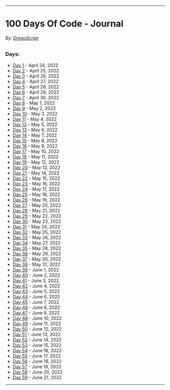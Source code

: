___
# 100 Days Of Code - Journal
###### By: [DragoScript](https://github.com/DragoScript)

### Days:

- [Day 1](/Days/Day1.md) - April 24, 2022
- [Day 2](/Days/Day2.md) - April 25, 2022
- [Day 3](/Days/Day3.md) - April 26, 2022
- [Day 4](/Days/Day4.md) - April 27, 2022
- [Day 5](/Days/Day5.md) - April 28, 2022
- [Day 6](/Days/Day6.md) - April 29, 2022
- [Day 7](/Days/Day7.md) - April 30, 2022
- [Day 8](/Days/Day8.md) - May 1, 2022
- [Day 9](/Days/Day9.md) - May 2, 2022
- [Day 10](/Days/Day10.md) - May 3, 2022
- [Day 11](/Days/Day11.md) - May 4, 2022
- [Day 12](/Days/Day12.md) - May 5, 2022
- [Day 13](/Days/Day13.md) - May 6, 2022
- [Day 14](/Days/Day14.md) - May 7, 2022
- [Day 15](/Days/Day15.md) - May 8, 2022
- [Day 16](/Days/Day16.md) - May 9, 2022
- [Day 17](/Days/Day17.md) - May 10, 2022
- [Day 18](/Days/Day18.md) - May 11, 2022
- [Day 19](/Days/Day19.md) - May 12, 2022
- [Day 20](/Days/Day20.md) - May 13, 2022
- [Day 21](/Days/Day21.md) - May 14, 2022
- [Day 22](/Days/Day22.md) - May 15, 2022
- [Day 23](/Days/Day23.md) - May 16, 2022
- [Day 24](/Days/Day24.md) - May 17, 2022
- [Day 25](/Days/Day25.md) - May 18, 2022
- [Day 26](/Days/Day26.md) - May 19, 2022
- [Day 27](/Days/Day27.md) - May 20, 2022
- [Day 28](/Days/Day28.md) - May 21, 2022
- [Day 29](/Days/Day29.md) - May 22, 2022
- [Day 30](/Days/Day30.md) - May 23, 2022
- [Day 31](/Days/Day31.md) - May 24, 2022
- [Day 32](/Days/Day32.md) - May 25, 2022
- [Day 33](/Days/Day33.md) - May 26, 2022
- [Day 34](/Days/Day34.md) - May 27, 2022
- [Day 35](/Days/Day35.md) - May 28, 2022
- [Day 36](/Days/Day36.md) - May 29, 2022
- [Day 37](/Days/Day37.md) - May 30, 2022
- [Day 38](/Days/Day38.md) - May 31, 2022
- [Day 39](/Days/Day39.md) - June 1, 2022
- [Day 40](/Days/Day40.md) - June 2, 2022
- [Day 41](/Days/Day41.md) - June 3, 2022
- [Day 42](/Days/Day42.md) - June 4, 2022
- [Day 43](/Days/Day43.md) - June 5, 2022
- [Day 44](/Days/Day44.md) - June 6, 2022
- [Day 45](/Days/Day45.md) - June 7, 2022
- [Day 46](/Days/Day46.md) - June 8, 2022
- [Day 47](/Days/Day47.md) - June 9, 2022
- [Day 48](/Days/Day48.md) - June 10, 2022
- [Day 49](/Days/Day49.md) - June 11, 2022
- [Day 50](/Days/Day50.md) - June 12, 2022
- [Day 51](/Days/Day51.md) - June 13, 2022
- [Day 52](/Days/Day52.md) - June 14, 2022
- [Day 53](/Days/Day53.md) - June 15, 2022
- [Day 54](/Days/Day54.md) - June 16, 2022
- [Day 55](/Days/Day55.md) - June 17, 2022
- [Day 56](/Days/Day56.md) - June 18, 2022
- [Day 57](/Days/Day57.md) - June 19, 2022
- [Day 58](/Days/Day58.md) - June 20, 2022
- [Day 59](/Days/Day59.md) - June 21, 2022
___
